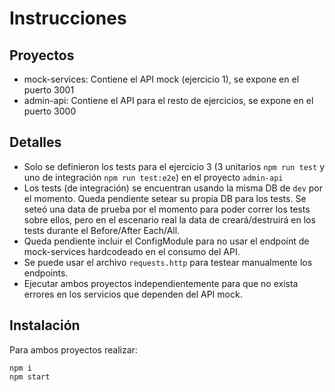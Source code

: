 # Instrucciones

## Proyectos

- mock-services: Contiene el API mock (ejercicio 1), se expone en el puerto 3001
- admin-api: Contiene el API para el resto de ejercicios, se expone en el puerto 3000

## Detalles

- Solo se definieron los tests para el ejercicio 3 (3 unitarios `npm run test` y uno de integración `npm run test:e2e`) en el proyecto `admin-api`
- Los tests (de integración) se encuentran usando la misma DB de `dev` por el momento. Queda pendiente setear su propia DB para los tests. Se seteó una data de prueba por el momento para poder correr los tests sobre ellos, pero en el escenario real la data de creará/destruirá en los tests durante el Before/After Each/All.
- Queda pendiente incluir el ConfigModule para no usar el endpoint de mock-services hardcodeado en el consumo del API.
- Se puede usar el archivo `requests.http` para testear manualmente los endpoints.
- Ejecutar ambos proyectos independientemente para que no exista errores en los servicios que dependen del API mock.

## Instalación

Para ambos proyectos realizar:

```
npm i
npm start
```